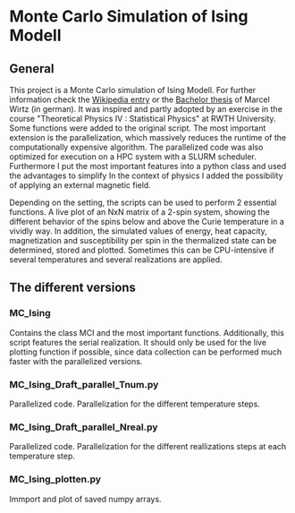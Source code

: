 # Monte Carlo Simulation of Ising Modell

## General

This project is a Monte Carlo simulation of Ising Modell. For further information check the [Wikipedia entry](https://en.wikipedia.org/wiki/Ising_model) or the [Bachelor thesis](http://www.wiese.itp.unibe.ch/theses/wirz_bachelor.pdf) of Marcel Wirtz (in german). 
It was inspired and partly adopted by an exercise in the course "Theoretical Physics IV : Statistical Physics" at RWTH University.
Some functions were added to the original script. 
The most important extension is the parallelization, which massively reduces the runtime of the computationally expensive algorithm.
The parallelized code was also optimized for execution on a HPC system with a SLURM scheduler.
Furthermore I put the most important features into a python class and used the advantages to simplify
In the context of physics I added the possibility of applying an external magnetic field.

Depending on the setting, the scripts can be used to perform 2 essential functions. 
A live plot of an NxN matrix of a 2-spin system, showing the different behavior of the spins below and above the Curie temperature in a vividly way.
In addition, the simulated values of energy, heat capacity, magnetization and susceptibility per spin in the thermalized state can be determined, stored and plotted. 
Sometimes this can be CPU-intensive if several temperatures and several realizations are applied.   


## The different versions

### MC_Ising
Contains the class MCI and the most important functions.
Additionally, this script features the serial realization. 
It should only be used for the live plotting function if possible, since data collection can be performed much faster with the parallelized versions.


### MC_Ising_Draft_parallel_Tnum.py
Parallelized code. Parallelization for the different temperature steps.


### MC_Ising_Draft_parallel_Nreal.py
Parallelized code. Parallelization for the different reallizations steps at each temperature step.


### MC_Ising_plotten.py
Immport and plot of saved numpy arrays.  


